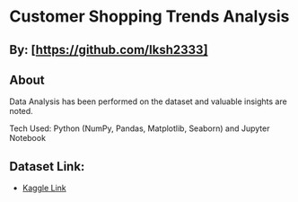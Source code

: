# Customer Shopping Trends Analysis

## By: [https://github.com/lksh2333]

## About

Data Analysis has been performed on the dataset and valuable insights are noted.

Tech Used: Python (NumPy, Pandas, Matplotlib, Seaborn) and Jupyter Notebook

## Dataset Link:
- [Kaggle Link](https://www.kaggle.com/datasets/iamsouravbanerjee/customer-shopping-trends-dataset?select=shopping_trends_updated.csv)
